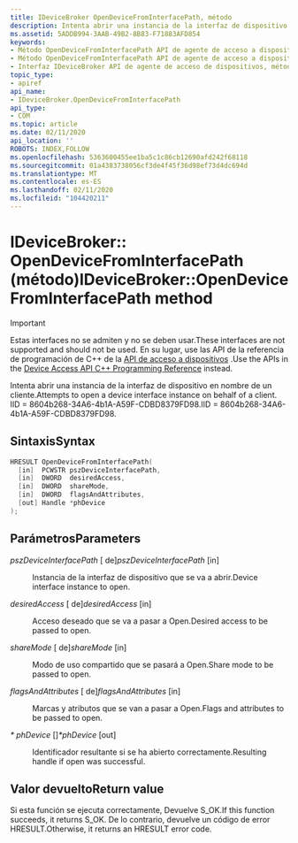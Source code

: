 ```yaml
---
title: IDeviceBroker OpenDeviceFromInterfacePath, método
description: Intenta abrir una instancia de la interfaz de dispositivo en nombre de un cliente. IID 8604b268-34A6-4b1A-A59F-CDBD8379FD98.
ms.assetid: 5ADDB994-3AAB-49B2-8B83-F71883AFD854
keywords:
- Método OpenDeviceFromInterfacePath API de agente de acceso a dispositivos
- Método OpenDeviceFromInterfacePath API de agente de acceso a dispositivos, interfaz IDeviceBroker
- Interfaz IDeviceBroker API de agente de acceso de dispositivos, método OpenDeviceFromInterfacePath
topic_type:
- apiref
api_name:
- IDeviceBroker.OpenDeviceFromInterfacePath
api_type:
- COM
ms.topic: article
ms.date: 02/11/2020
api_location: ''
ROBOTS: INDEX,FOLLOW
ms.openlocfilehash: 5363600455ee1ba5c1c86cb12690afd242f68118
ms.sourcegitcommit: 01a4383738056cf3de4f45f36d98ef73d4dc694d
ms.translationtype: MT
ms.contentlocale: es-ES
ms.lasthandoff: 02/11/2020
ms.locfileid: "104420211"
---
```

# <a name="idevicebrokeropendevicefrominterfacepath-method"></a><span data-ttu-id="516d1-107">IDeviceBroker:: OpenDeviceFromInterfacePath (método)</span><span class="sxs-lookup"><span data-stu-id="516d1-107">IDeviceBroker::OpenDeviceFromInterfacePath method</span></span>

> [!Important]  
> <span data-ttu-id="516d1-108">Estas interfaces no se admiten y no se deben usar.</span><span class="sxs-lookup"><span data-stu-id="516d1-108">These interfaces are not supported and should not be used.</span></span> <span data-ttu-id="516d1-109">En su lugar, use las API de la referencia de programación de C++ de la [API de acceso a dispositivos](device-access-api-c---programming-reference.md) .</span><span class="sxs-lookup"><span data-stu-id="516d1-109">Use the APIs in the [Device Access API C++ Programming Reference](device-access-api-c---programming-reference.md) instead.</span></span>

<span data-ttu-id="516d1-110">Intenta abrir una instancia de la interfaz de dispositivo en nombre de un cliente.</span><span class="sxs-lookup"><span data-stu-id="516d1-110">Attempts to open a device interface instance on behalf of a client.</span></span> <span data-ttu-id="516d1-111">IID = 8604b268-34A6-4b1A-A59F-CDBD8379FD98.</span><span class="sxs-lookup"><span data-stu-id="516d1-111">IID = 8604b268-34A6-4b1A-A59F-CDBD8379FD98.</span></span>

## <a name="syntax"></a><span data-ttu-id="516d1-112">Sintaxis</span><span class="sxs-lookup"><span data-stu-id="516d1-112">Syntax</span></span>

```C++
HRESULT OpenDeviceFromInterfacePath(
  [in]  PCWSTR pszDeviceInterfacePath,
  [in]  DWORD  desiredAccess,
  [in]  DWORD  shareMode,
  [in]  DWORD  flagsAndAttributes,
  [out] Handle *phDevice
);
```

## <a name="parameters"></a><span data-ttu-id="516d1-113">Parámetros</span><span class="sxs-lookup"><span data-stu-id="516d1-113">Parameters</span></span>

<dl> <dt>

<span data-ttu-id="516d1-114">*pszDeviceInterfacePath* \[ de\]</span><span class="sxs-lookup"><span data-stu-id="516d1-114">*pszDeviceInterfacePath* \[in\]</span></span>
</dt> <dd>

<span data-ttu-id="516d1-115">Instancia de la interfaz de dispositivo que se va a abrir.</span><span class="sxs-lookup"><span data-stu-id="516d1-115">Device interface instance to open.</span></span>

</dd> <dt>

<span data-ttu-id="516d1-116">*desiredAccess* \[ de\]</span><span class="sxs-lookup"><span data-stu-id="516d1-116">*desiredAccess* \[in\]</span></span>
</dt> <dd>

<span data-ttu-id="516d1-117">Acceso deseado que se va a pasar a Open.</span><span class="sxs-lookup"><span data-stu-id="516d1-117">Desired access to be passed to open.</span></span>

</dd> <dt>

<span data-ttu-id="516d1-118">*shareMode* \[ de\]</span><span class="sxs-lookup"><span data-stu-id="516d1-118">*shareMode* \[in\]</span></span>
</dt> <dd>

<span data-ttu-id="516d1-119">Modo de uso compartido que se pasará a Open.</span><span class="sxs-lookup"><span data-stu-id="516d1-119">Share mode to be passed to open.</span></span>

</dd> <dt>

<span data-ttu-id="516d1-120">*flagsAndAttributes* \[ de\]</span><span class="sxs-lookup"><span data-stu-id="516d1-120">*flagsAndAttributes* \[in\]</span></span>
</dt> <dd>

<span data-ttu-id="516d1-121">Marcas y atributos que se van a pasar a Open.</span><span class="sxs-lookup"><span data-stu-id="516d1-121">Flags and attributes to be passed to open.</span></span>

</dd> <dt>

<span data-ttu-id="516d1-122">*\* phDevice* \[\]</span><span class="sxs-lookup"><span data-stu-id="516d1-122">*\*phDevice* \[out\]</span></span>
</dt> <dd>

<span data-ttu-id="516d1-123">Identificador resultante si se ha abierto correctamente.</span><span class="sxs-lookup"><span data-stu-id="516d1-123">Resulting handle if open was successful.</span></span>

</dd> </dl>

## <a name="return-value"></a><span data-ttu-id="516d1-124">Valor devuelto</span><span class="sxs-lookup"><span data-stu-id="516d1-124">Return value</span></span>

<span data-ttu-id="516d1-125">Si esta función se ejecuta correctamente, Devuelve S_OK.</span><span class="sxs-lookup"><span data-stu-id="516d1-125">If this function succeeds, it returns S_OK.</span></span> <span data-ttu-id="516d1-126">De lo contrario, devuelve un código de error HRESULT.</span><span class="sxs-lookup"><span data-stu-id="516d1-126">Otherwise, it returns an HRESULT error code.</span></span>
